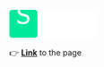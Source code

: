 ![logo](./img/header/header__logo.png)

:point_right: [**Link**](https://pink-eye.github.io/faul.github.io/) to the page
